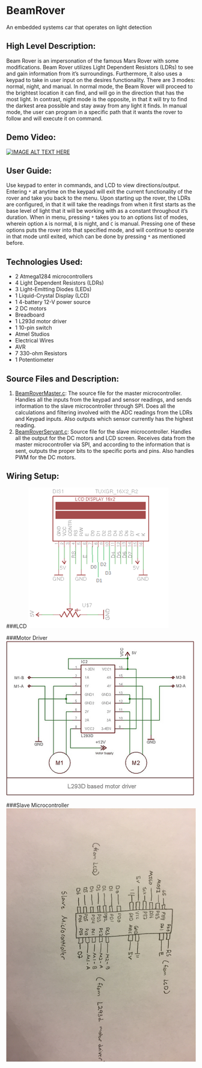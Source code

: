 # BeamRover
An embedded systems car that operates on light detection

## High Level Description:
Beam Rover is an impersonation of the famous Mars Rover with some modifications. Beam Rover utilizes Light Dependent Resistors (LDRs) to see and gain information from it’s surroundings. Furthermore, it also uses a keypad to take in user input on the desires functionality. There are 3 modes: normal, night, and manual. In normal mode, the Beam Rover will proceed to the brightest location it can find, and will go in the direction that has the most light. In contrast, night mode is the opposite, in that it will try to find the darkest area possible and stay away from any light it finds. In manual mode, the user can program in a specific path that it wants the rover to follow and will execute it on command.

## Demo Video:
[![IMAGE ALT TEXT HERE](https://img.youtube.com/vi/9hwpurE0pgE/maxresdefault.jpg)](https://youtu.be/9hwpurE0pgE)

## User Guide:
Use keypad to enter in commands, and LCD to view directions/output. Entering `*` at anytime on the keypad will exit the current functionality of the rover and take you back to the menu. Upon starting up the rover, the LDRs are configured, in that it will take the readings from when it first starts as the base level of light that it will be working with as a constant throughout it’s duration. When in menu, pressing `*` takes you to an options list of modes, wherein option `A` is normal, `B` is night, and `C` is manual. Pressing one of these options puts the rover into that specified mode, and will continue to operate in that mode until exited, which can be done by pressing `*` as mentioned before.

## Technologies Used: 
* 2 Atmega1284 microcontrollers
* 4 Light Dependent Resistors (LDRs)
* 3 Light-Emitting Diodes (LEDs)
* 1 Liquid-Crystal Display (LCD)
* 1 4-battery 12-V power source
* 2 DC motors
* Breadboard
* 1 L293d motor driver
* 1 10-pin switch
* Atmel Studios
* Electrical Wires
* AVR
* 7 330-ohm Resistors
* 1 Potentiometer

## Source Files and Description:
1. [BeamRoverMaster.c](https://github.com/ykamo001/BeamRover/blob/master/Source%20Files/BeamRoverMaster.c): The source file for the master microcontroller. Handles all the inputs from the keypad and sensor readings, and sends information to the slave microcontroller through SPI. Does all the calculations and filtering involved with the ADC readings from the LDRs and Keypad inputs. Also outputs which sensor currently has the highest reading.
2. [BeamRoverServant.c](https://github.com/ykamo001/BeamRover/blob/master/Source%20Files/BeamRoverServant.c): Source file for the slave microcontroller. Handles all the output for the DC motors and LCD screen. Receives data from the master microcontroller via SPI, and according to the information that is sent, outputs the proper bits to the specific ports and pins. Also handles PWM for the DC motors.

## Wiring Setup:
###LCD
![alt text](https://github.com/ykamo001/BeamRover/blob/master/Circuitry/LCD.png)

###Motor Driver
![alt text](https://github.com/ykamo001/BeamRover/blob/master/Circuitry/L293d%20Motor%20Driver.png)

###Slave Microcontroller
![alt text](https://github.com/ykamo001/BeamRover/blob/master/Circuitry/Slave%20Microcontroller.JPG)
